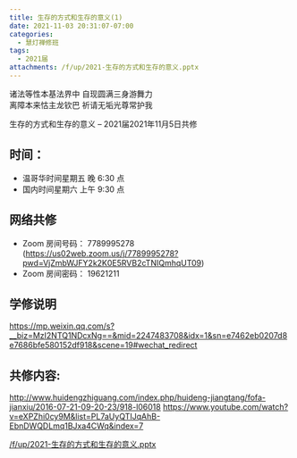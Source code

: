 ```yaml
---
title: 生存的方式和生存的意义(1)
date: 2021-11-03 20:31:07-07:00
categories:
  - 慧灯禅修班
tags:
  - 2021届
attachments: /f/up/2021-生存的方式和生存的意义.pptx
---
```

诸法等性本基法界中 自现圆满三身游舞力  
离障本来怙主龙钦巴 祈请无垢光尊常护我  

生存的方式和生存的意义 – 2021届2021年11月5日共修

## 时间：

* 温哥华时间星期五 晚 6:30 点
* 国内时间星期六 上午 9:30 点

## 网络共修

* Zoom 房间号码： 7789995278 (<https://us02web.zoom.us/j/7789995278?pwd=VjZmbWJFY2k2K0E5RVB2cTNIQmhqUT09>)
* Zoom 房间密码： 19621211


## 学修说明

<https://mp.weixin.qq.com/s?__biz=MzI2NTQ1NDcxNg==&mid=2247483708&idx=1&sn=e7462eb0207d8e7686bfe580152df918&scene=19#wechat_redirect>


## 共修内容: 

<http://www.huidengzhiguang.com/index.php/huideng-jiangtang/fofa-jianxiu/2016-07-21-09-20-23/918-l06018>
<https://www.youtube.com/watch?v=eXPZhi0cy9M&list=PL7aUyQTIJqAhB-EbnDWQDLmq1BJxa4CWq&index=7>

[/f/up/2021-生存的方式和生存的意义.pptx](http://huidengchanxiu.net/hdv/f/up/2021-生存的方式和生存的意义.pptx)